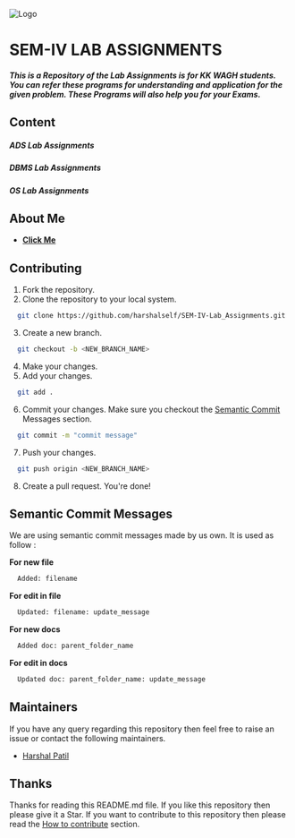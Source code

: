 ![Logo](https://www.bookmyessay.com/wp-content/themes/bme-gk/assets/img/academic-assignment-banner.png)

# SEM-IV LAB ASSIGNMENTS

##### This is a Repository of the Lab Assignments is for KK WAGH students. You can refer these programs for understanding and application for the given problem. These Programs will also help you for your Exams.

## Content

##### **ADS Lab Assignments**

##### **DBMS Lab Assignments**

##### **OS Lab Assignments**

## About Me

- [**Click Me**](https://www.github.com/harshalself)

## Contributing

1. Fork the repository.
2. Clone the repository to your local system.

```bash
  git clone https://github.com/harshalself/SEM-IV-Lab_Assignments.git
```

3. Create a new branch.

```bash
  git checkout -b <NEW_BRANCH_NAME>
```

4. Make your changes.
5. Add your changes.

```bash
  git add .
```

6. Commit your changes. Make sure you checkout the [Semantic Commit](#semantic-commit-messages) Messages section.

```bash
  git commit -m "commit message"
```

7. Push your changes.

```bash
  git push origin <NEW_BRANCH_NAME>
```

8. Create a pull request. You're done!

## Semantic Commit Messages

We are using semantic commit messages made by us own. It is used as follow :

**For new file**

```bash
  Added: filename
```

**For edit in file**

```bash
  Updated: filename: update_message
```

**For new docs**

```bash
  Added doc: parent_folder_name
```

**For edit in docs**

```bash
  Updated doc: parent_folder_name: update_message
```

## Maintainers

If you have any query regarding this repository then feel free to raise an issue or contact the following maintainers.

- [Harshal Patil](https://www.github.com/harshalself)

## Thanks

Thanks for reading this README.md file. If you like this repository then please give it a Star. If you want to contribute to this repository then please read the [How to contribute](#contributing) section.
